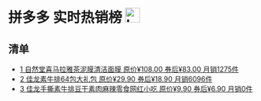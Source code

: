 # 拼多多 实时热销榜 <img src="https://file.ipadown.com/tophub/assets/images/media/p.pinduoduo.com.png_50x50.png" width="30" alt="Logo"></img>

## 清单

* [1 自然堂喜马拉雅茶泥膜清洁面膜 原价¥108.00 券后¥83.00 月销1275件](https://tophub.today/link?domain=p.pinduoduo.com&url=https%3A%2F%2Fremai.today%2Flink%2F3%2FE9D2-i9SL75Kj3phwf3atjPrMZKEQlBUQg_JQVcCXiaQa)
* [2 佳龙素牛排64包大礼包 原价¥29.90 券后¥18.90 月销6096件](https://tophub.today/link?domain=p.pinduoduo.com&url=https%3A%2F%2Fremai.today%2Flink%2F3%2FY9r2o_OFlwVHjG7h0zvaufbZW9habpiL_J30pzBOdD)
* [3 佳龙手撕素牛排豆干素肉麻辣零食网红小吃 原价¥9.90 券后¥6.90 月销0件](https://tophub.today/link?domain=p.pinduoduo.com&url=https%3A%2F%2Fremai.today%2Flink%2F3%2FY9b2lxPbcXlHjG7h0zvauWkUIER6RBce_J0kUMXfrU)
